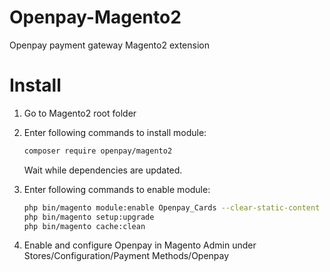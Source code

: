 Openpay-Magento2
======================

Openpay payment gateway Magento2 extension


Install
=======

1. Go to Magento2 root folder

2. Enter following commands to install module:

    ```bash    
    composer require openpay/magento2
    ```
   Wait while dependencies are updated.

3. Enter following commands to enable module:

    ```bash
    php bin/magento module:enable Openpay_Cards --clear-static-content
    php bin/magento setup:upgrade
    php bin/magento cache:clean
    ```

4. Enable and configure Openpay in Magento Admin under Stores/Configuration/Payment Methods/Openpay


